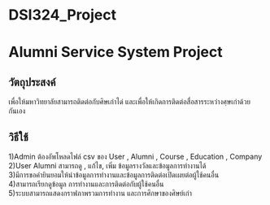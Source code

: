 # DSI324_Project
# Alumni Service System Project
## วัตถุประสงค์
  เพื่อให้มหาวิทยาลัยสามารถติดต่อกับศิษเก่าได่ และเพื่อให้เกิดการติดต่อสื่อสารระหว่างศฺษเก่าด้วยกันเอง
## วิธีใช้
  1)Admin ต้องอัพโหลดไฟล์ csv ของ User , Alumni , Course , Education , Company \
  2)User Alumni สามารถดู , แก้ไข, เพิ่ม ข้อมูลรางวัลและข้อมูลการทำงานได้ \
  3)มีการขอคำยินยอมให้นำข้อมูลการทำงานและข้อมูลการติดต่อเปิดเผยต่อผู้ใช้คนอื่น \
  4)สามารถเรียกดูข้อมูล การทำงานและการติดต่อกับผู้ใช้คนอื่น \
  5)ระบบสามารถแสดงกราฟภาพรวมการทำงาน และการศึกษาของศิษย์เก่า 
  
